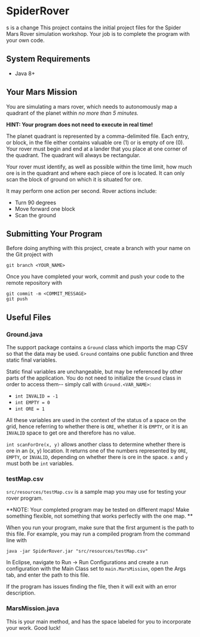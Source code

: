 # SpiderRover
s is a change
This project contains the initial project files for the Spider Mars Rover simulation workshop. Your job is to complete the program with your own code.

## System Requirements
* Java 8+

## Your Mars Mission
You are simulating a mars rover, which needs to autonomously map a quadrant of the planet within *no more than 5 minutes.* 

**HINT: Your program does not need to execute in real time!**

The planet quadrant is represented by a comma-delimited file. Each entry, or block, in the file either contains valuable ore (1) or is empty of ore (0). Your rover must begin and end at a lander that you place at one corner of the quadrant. The quadrant will always be rectangular. 

Your rover must identify, as well as possible within the time limit, how much ore is in the quadrant and where each piece of ore is located. It can only scan the block of ground on which it is situated for ore. 

It may perform one action per second. Rover actions include:
* Turn 90 degrees
* Move forward one block
* Scan the ground 

## Submitting Your Program
Before doing anything with this project, create a branch with your name on the Git project with 
```
git branch <YOUR_NAME>
```
Once you have completed your work, commit and push your code to the remote repository with
```
git commit -m <COMMIT_MESSAGE>
git push
```

## Useful Files
### Ground.java
The support package contains a `Ground` class which imports the map CSV so that the data may be used. `Ground` contains one public function and three static final variables. 

Static final variables are unchangeable, but may be referenced by other parts of the application. You do not need to initialize the `Ground` class in order to access them-- simply call with `Ground.<VAR_NAME>`:

* `int INVALID = -1`
* `int EMPTY = 0`
* `int ORE = 1`

All these variables are used in the context of the status of a space on the grid, hence referring to whether there is `ORE`, whether it is `EMPTY`, or it is an `INVALID` space to get ore and therefore has no value. 

`int scanForOre(x, y)` allows another class to determine whether there is ore in an (x, y) location. It returns one of the numbers represented by `ORE`, `EMPTY`, or `INVALID`, depending on whether there is ore in the space.  `x` and `y` must both be `int` variables.  

### testMap.csv
`src/resources/testMap.csv` is a sample map you may use for testing your rover program. 

**NOTE: Your completed program may be tested on different maps! Make something flexible, not something that works perfectly with the one map. **

When you run your program, make sure that the first argument is the path to this file. For example, you may run a compiled program from the command line with
```
java -jar SpiderRover.jar "src/resources/testMap.csv"
```
In Eclipse, navigate to Run -> Run Configurations and create a run configuration with the Main Class set to `main.MarsMission`, open the Args tab, and enter the path to this file. 

If the program has issues finding the file, then it will exit with an error description. 

### MarsMission.java
This is your main method, and has the space labeled for you to incorporate your work. Good luck!
